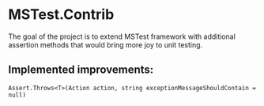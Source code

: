 MSTest.Contrib
==============

The goal of the project is to extend MSTest framework with additional assertion methods that would bring more joy to unit testing.

Implemented improvements:
-----------------

    
    Assert.Throws<T>(Action action, string exceptionMessageShouldContain = null)
